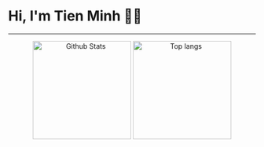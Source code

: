 # Hi, I'm Tien Minh 👋🏻
---

<div align="center">
<img alt="Github Stats" src="https://github-readme-stats.vercel.app/api?username=TienMinh25&theme=tokyonight&show_icons=true&hide_border=false&count_private=true" height="200px"/>

<img alt="Top langs" src="https://github-readme-stats.vercel.app/api/top-langs/?username=TienMinh25&layout=compact&langs_count=20&card_width=340" height="200px"/>
</div>



